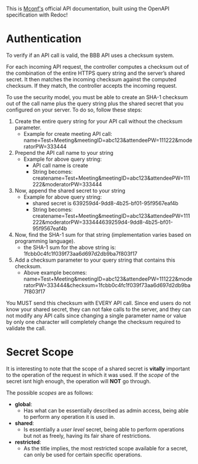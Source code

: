 This is [Mconf's](https://mconf.com/) official API documentation, built using the OpenAPI specification with Redoc!

# Authentication

To verify if an API call is valid, the BBB API uses a checksum system. 

For each incoming API request, the controller computes a checksum out of the combination of the entire HTTPS query string and the server’s shared secret. It then matches the incoming checksum against the computed checksum. If they match, the controller accepts the incoming request.

To use the security model, you must be able to create an SHA-1 checksum out of the call name plus the query string plus the shared secret that you configured on your server. To do so, follow these steps:

1. Create the entire query string for your API call without the checksum parameter.
    * Example for create meeting API call: name=Test+Meeting&meetingID=abc123&attendeePW=111222&moderatorPW=333444
2. Prepend the API call name to your string
    * Example for above query string:
        * API call name is create
        * String becomes: createname=Test+Meeting&meetingID=abc123&attendeePW=111222&moderatorPW=333444
3. Now, append the shared secret to your string
    * Example for above query string:
        * shared secret is 639259d4-9dd8-4b25-bf01-95f9567eaf4b
        * String becomes: createname=Test+Meeting&meetingID=abc123&attendeePW=111222&moderatorPW=333444639259d4-9dd8-4b25-bf01-95f9567eaf4b
4. Now, find the SHA-1 sum for that string (implementation varies based on programming language).
    * the SHA-1 sum for the above string is: 1fcbb0c4fc1f039f73aa6d697d2db9ba7f803f17
5. Add a checksum parameter to your query string that contains this checksum.
    * Above example becomes: name=Test+Meeting&meetingID=abc123&attendeePW=111222&moderatorPW=333444&checksum=1fcbb0c4fc1f039f73aa6d697d2db9ba7f803f17

You MUST send this checksum with EVERY API call. Since end users do not know your shared secret, they can not fake calls to the server, and they can not modify any API calls since changing a single parameter name or value by only one character will completely change the checksum required to validate the call.


# Secret Scope

It is interesting to note that the scope of a shared secret is **vitally** important to the operation
of the request in which it was used. If the *scope* of the secret isnt high enough, the operation will **NOT** go through.

The possible *scopes* are as follows:

* **global**:
    * Has what can be essentially described as admin access, being able to perform any operation
    it is used in.
* **shared**:
    * Is essentially a *user level* secret, being able to perform operations but not as freely,
    having its fair share of restrictions.
* **restricted**:
    * As the title implies, the most restricted scope available for a secret, can only be used for certain specific operations.
